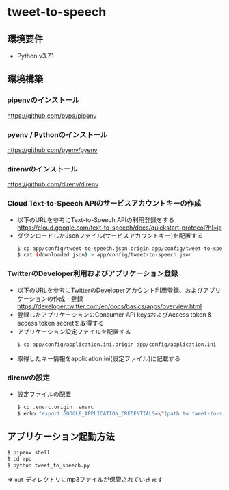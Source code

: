 # tweet-to-speech

## 環境要件

* Python v3.7.1

## 環境構築

### pipenvのインストール
https://github.com/pypa/pipenv

### pyenv / Pythonのインストール
https://github.com/pyenv/pyenv

### direnvのインストール
https://github.com/direnv/direnv

### Cloud Text-to-Speech APIのサービスアカウントキーの作成
* 以下のURLを参考にText-to-Speech APIの利用登録をする  
  https://cloud.google.com/text-to-speech/docs/quickstart-protocol?hl=ja
* ダウンロードしたJsonファイル(サービスアカウントキー)を配置する
  ```bash
  $ cp app/config/tweet-to-speech.json.origin app/config/tweet-to-speech.json
  $ cat (downloaded json) > app/config/tweet-to-speech.json
  ```

### TwitterのDeveloper利用およびアプリケーション登録
* 以下のURLを参考にTwitterのDeveloperアカウント利用登録、およびアプリケーションの作成・登録  
  https://developer.twitter.com/en/docs/basics/apps/overview.html
* 登録したアプリケーションのConsumer API keysおよびAccess token & access token secretを取得する
* アプリケーション設定ファイルを配置する
  ```bash
  $ cp app/config/application.ini.origin app/config/application.ini
  ```
* 取得したキー情報をapplication.ini(設定ファイル)に記載する

### direnvの設定
* 設定ファイルの配置
  ```bash
  $ cp .envrc.origin .envrc
  $ echo "export GOOGLE_APPLICATION_CREDENTIALS=\"(path to tweet-to-speech.json)\"" > .envrc.origin
  ```

## アプリケーション起動方法
```bash
$ pipenv shell
$ cd app
$ python tweet_to_speech.py
```
⇒ `out` ディレクトリにmp3ファイルが保管されていきます
